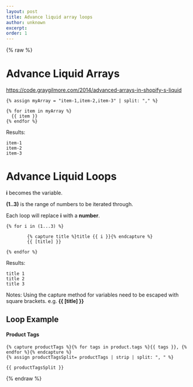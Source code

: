 ```yaml
---
layout: post
title: Advance liquid array loops
author: unknown
excerpt: 
order: 1
---
```

{% raw %}


# Advance Liquid Arrays

https://code.graygilmore.com/2014/advanced-arrays-in-shopify-s-liquid


```liquid
{% assign myArray = "item-1,item-2,item-3" | split: "," %}

{% for item in myArray %}
  {{ item }}
{% endfor %}
```

Results:
```
item-1
item-2
item-3
```

# Advance Liquid Loops

**i** becomes the variable.

**(1..3)** is the range of numbers to be iterated through.

Each loop will replace **i** with a **number**.

```
{% for i in (1...3) %}

        {% capture title %}title {{ i }}{% endcapture %}
        {{ [title] }}

{% endfor %}
```

Results:
```
title 1
title 2
title 3
```

Notes: Using the capture method for variables need to be escaped with square brackets. e.g. **{{ [title] }}**


## Loop Example

#### Product Tags
```
{% capture productTags %}{% for tags in product.tags %}{{ tags }}, {% endfor %}{% endcapture %}
{% assign productTagsSplit= productTags | strip | split: ", " %}

{{ productTagsSplit }}
```


{% endraw %}
